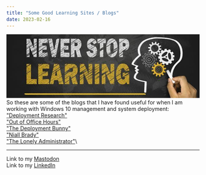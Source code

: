 ```yaml
---
title: "Some Good Learning Sites / Blogs"
date: 2023-02-16
---
```

![alt text](https://github.com/Nathan1824/Blog-Post-Dev/blob/main/_pictures/Learning_Bkg.jpg?raw=true)\
So these are some of the blogs that I have found useful for when I am working with Windows 10 management and system deployment:\
<a href="https://www.deploymentresearch.com/">"Deployment Research"</a>\
<a href="https://oofhours.com/">"Out of Office Hours"</a>\
<a href="https://deploymentbunny.com/">"The Deployment Bunny"</a>\
<a href="https://www.niallbrady.com/">"Niall Brady"</a>\
<a href="https://jdhitsolutions.com/blog/">"The Lonely Administrator"</a>\

---
Link to my <a rel="me" href="https://tech.lgbt/@NathanHamblin_MI6">Mastodon</a>\
Link to my <a rel="me" href="https://www.linkedin.com/in/nathan-hamblin">LinkedIn</a>
